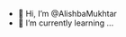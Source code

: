 - 👋 Hi, I’m @AlishbaMukhtar
- 🌱 I’m currently learning ...
  

<!---
AlishbaMukhtar/AlishbaMukhtar is a ✨ special ✨ repository because its `README.md` (this file) appears on your GitHub profile.
You can click the Preview link to take a look at your changes.
--->
